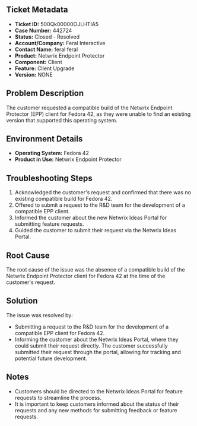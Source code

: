 ## Ticket Metadata
- **Ticket ID:** 500Qk00000OJLHTIA5
- **Case Number:** 442724
- **Status:** Closed - Resolved
- **Account/Company:** Feral Interactive
- **Contact Name:** feral feral
- **Product:** Netwrix Endpoint Protector
- **Component:** Client
- **Feature:** Client Upgrade
- **Version:** NONE

## Problem Description
The customer requested a compatible build of the Netwrix Endpoint Protector (EPP) client for Fedora 42, as they were unable to find an existing version that supported this operating system.

## Environment Details
- **Operating System:** Fedora 42
- **Product in Use:** Netwrix Endpoint Protector

## Troubleshooting Steps
1. Acknowledged the customer's request and confirmed that there was no existing compatible build for Fedora 42.
2. Offered to submit a request to the R&D team for the development of a compatible EPP client.
3. Informed the customer about the new Netwrix Ideas Portal for submitting feature requests.
4. Guided the customer to submit their request via the Netwrix Ideas Portal.

## Root Cause
The root cause of the issue was the absence of a compatible build of the Netwrix Endpoint Protector client for Fedora 42 at the time of the customer's request.

## Solution
The issue was resolved by:
- Submitting a request to the R&D team for the development of a compatible EPP client for Fedora 42.
- Informing the customer about the Netwrix Ideas Portal, where they could submit their request directly. The customer successfully submitted their request through the portal, allowing for tracking and potential future development.

## Notes
- Customers should be directed to the Netwrix Ideas Portal for feature requests to streamline the process.
- It is important to keep customers informed about the status of their requests and any new methods for submitting feedback or feature requests.
